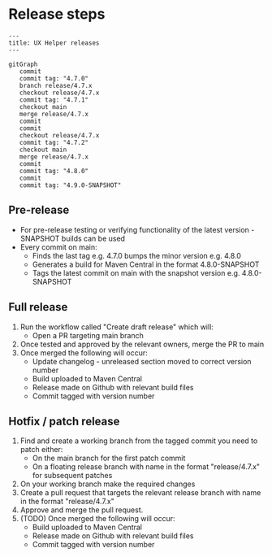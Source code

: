 # Release steps

```mermaid
---
title: UX Helper releases
---

gitGraph
   commit
   commit tag: "4.7.0"
   branch release/4.7.x
   checkout release/4.7.x
   commit tag: "4.7.1"
   checkout main
   merge release/4.7.x
   commit
   commit
   checkout release/4.7.x
   commit tag: "4.7.2"
   checkout main
   merge release/4.7.x
   commit
   commit tag: "4.8.0"
   commit
   commit tag: "4.9.0-SNAPSHOT"
```

## Pre-release

- For pre-release testing or verifying functionality of the latest version -SNAPSHOT builds can be used
- Every commit on main:
    - Finds the last tag e.g. 4.7.0 bumps the minor version e.g. 4.8.0
    - Generates a build for Maven Central in the format 4.8.0-SNAPSHOT
    - Tags the latest commit on main with the snapshot version e.g. 4.8.0-SNAPSHOT

## Full release

1. Run the workflow called "Create draft release" which will:
    - Open a PR targeting main branch
2. Once tested and approved by the relevant owners, merge the PR to main
3. Once merged the following will occur:
    - Update changelog - unreleased section moved to correct version number
    - Build uploaded to Maven Central
    - Release made on Github with relevant build files
    - Commit tagged with version number

## Hotfix / patch release

1. Find and create a working branch from the tagged commit you need to patch either:
    - On the main branch for the first patch commit
    - On a floating release branch with name in the format "release/4.7.x" for subsequent patches
2. On your working branch make the required changes
3. Create a pull request that targets the relevant release branch with name in the format "release/4.7.x"
4. Approve and merge the pull request.
5. (TODO) Once merged the following will occur:
    - Build uploaded to Maven Central
    - Release made on Github with relevant build files
    - Commit tagged with version number
